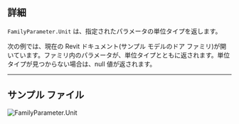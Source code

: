 ## 詳細
`FamilyParameter.Unit` は、指定されたパラメータの単位タイプを返します。

次の例では、現在の Revit ドキュメント(サンプル モデルのドア ファミリ)が開いています。ファミリ内のパラメータが、単位タイプとともに返されます。単位タイプが見つからない場合は、null 値が返されます。
___
## サンプル ファイル

![FamilyParameter.Unit](./Revit.Elements.FamilyParameter.Unit_img.jpg)
